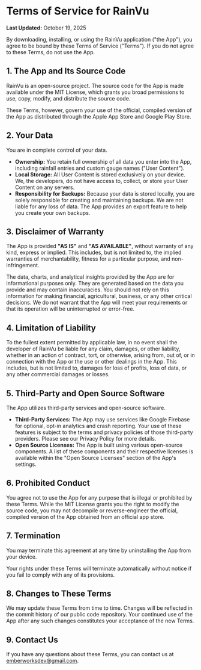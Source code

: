 # Terms of Service for RainVu

**Last Updated:** October 19, 2025

By downloading, installing, or using the RainVu application ("the App"), you agree to be bound by
these Terms of Service ("Terms"). If you do not agree to these Terms, do not use the App.

## 1. The App and Its Source Code

RainVu is an open-source project. The source code for the App is made available under the MIT
License, which grants you broad permissions to use, copy, modify, and distribute the source code.

These Terms, however, govern your use of the official, compiled version of the App as distributed
through the Apple App Store and Google Play Store.

## 2. Your Data

You are in complete control of your data.

* **Ownership:** You retain full ownership of all data you enter into the App, including rainfall
  entries and custom gauge names ("User Content").
* **Local Storage:** All User Content is stored exclusively on your device. We, the developers, do
  not have access to, collect, or store your User Content on any servers.
* **Responsibility for Backups:** Because your data is stored locally, you are solely responsible
  for creating and maintaining backups. We are not liable for any loss of data. The App provides an
  export feature to help you create your own backups.

## 3. Disclaimer of Warranty

The App is provided **"AS IS"** and **"AS AVAILABLE"**, without warranty of any kind, express or
implied. This includes, but is not limited to, the implied warranties of merchantability, fitness
for a particular purpose, and non-infringement.

The data, charts, and analytical insights provided by the App are for informational purposes only.
They are generated based on the data you provide and may contain inaccuracies. You should not
rely on this information for making financial, agricultural, business, or any other critical
decisions. We do not warrant that the App will meet your requirements or that its operation will be
uninterrupted or error-free.

## 4. Limitation of Liability

To the fullest extent permitted by applicable law, in no event shall the developer of RainVu be
liable for any claim, damages, or other liability, whether in an action of contract, tort, or
otherwise, arising from, out of, or in connection with the App or the use or other dealings in the
App. This includes, but is not limited to, damages for loss of profits, loss of data, or any other
commercial damages or losses.

## 5. Third-Party and Open Source Software

The App utilizes third-party services and open-source software.

* **Third-Party Services:** The App may use services like Google Firebase for optional, opt-in
  analytics and crash reporting. Your use of these features is subject to the terms and privacy
  policies of those third-party providers. Please see our Privacy Policy for more details.
* **Open Source Licenses:** The App is built using various open-source components. A list of these
  components and their respective licenses is available within the "Open Source Licenses" section of
  the App's settings.

## 6. Prohibited Conduct

You agree not to use the App for any purpose that is illegal or prohibited by these Terms. While the
MIT License grants you the right to modify the source code, you may not decompile or
reverse-engineer the official, compiled version of the App obtained from an official app store.

## 7. Termination

You may terminate this agreement at any time by uninstalling the App from your device.

Your rights under these Terms will terminate automatically without notice if you fail to comply with
any of its provisions.

## 8. Changes to These Terms

We may update these Terms from time to time. Changes will be reflected in the commit history of our
public code repository. Your continued use of the App after any such changes constitutes your
acceptance of the new Terms.

## 9. Contact Us

If you have any questions about these Terms, you can contact us at emberworksdev@gmail.com.
